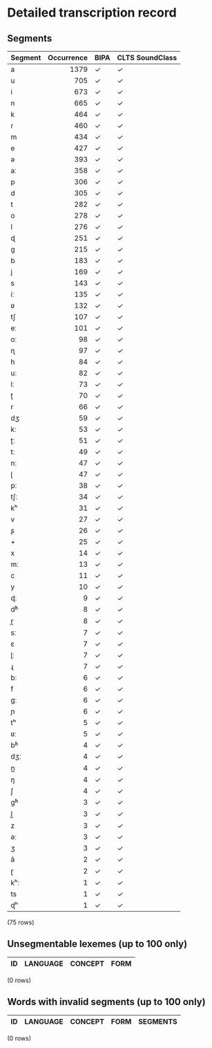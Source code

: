 
# Detailed transcription record

## Segments

| Segment | Occurrence | BIPA | CLTS SoundClass |
|:----------|-------------:|:-------|:------------------|
| a | 1379 | ✓ | ✓ |
| u | 705 | ✓ | ✓ |
| i | 673 | ✓ | ✓ |
| n | 665 | ✓ | ✓ |
| k | 464 | ✓ | ✓ |
| ɾ | 460 | ✓ | ✓ |
| m | 434 | ✓ | ✓ |
| e | 427 | ✓ | ✓ |
| ə | 393 | ✓ | ✓ |
| aː | 358 | ✓ | ✓ |
| p | 306 | ✓ | ✓ |
| d | 305 | ✓ | ✓ |
| t | 282 | ✓ | ✓ |
| o | 278 | ✓ | ✓ |
| l | 276 | ✓ | ✓ |
| ɖ | 251 | ✓ | ✓ |
| g | 215 | ✓ | ✓ |
| b | 183 | ✓ | ✓ |
| j | 169 | ✓ | ✓ |
| s | 143 | ✓ | ✓ |
| iː | 135 | ✓ | ✓ |
| ʋ | 132 | ✓ | ✓ |
| tʃ | 107 | ✓ | ✓ |
| eː | 101 | ✓ | ✓ |
| oː | 98 | ✓ | ✓ |
| ɳ | 97 | ✓ | ✓ |
| h | 84 | ✓ | ✓ |
| uː | 82 | ✓ | ✓ |
| lː | 73 | ✓ | ✓ |
| ʈ | 70 | ✓ | ✓ |
| r | 66 | ✓ | ✓ |
| dʒ | 59 | ✓ | ✓ |
| kː | 53 | ✓ | ✓ |
| ʈː | 51 | ✓ | ✓ |
| tː | 49 | ✓ | ✓ |
| nː | 47 | ✓ | ✓ |
| ɭ | 47 | ✓ | ✓ |
| pː | 38 | ✓ | ✓ |
| tʃː | 34 | ✓ | ✓ |
| kʰ | 31 | ✓ | ✓ |
| v | 27 | ✓ | ✓ |
| ʂ | 26 | ✓ | ✓ |
| + | 25 | ✓ | ✓ |
| x | 14 | ✓ | ✓ |
| mː | 13 | ✓ | ✓ |
| c | 11 | ✓ | ✓ |
| y | 10 | ✓ | ✓ |
| ɖː | 9 | ✓ | ✓ |
| dʱ | 8 | ✓ | ✓ |
| r̪ | 8 | ✓ | ✓ |
| sː | 7 | ✓ | ✓ |
| ɛ | 7 | ✓ | ✓ |
| ɭː | 7 | ✓ | ✓ |
| ɻ | 7 | ✓ | ✓ |
| bː | 6 | ✓ | ✓ |
| f | 6 | ✓ | ✓ |
| gː | 6 | ✓ | ✓ |
| ɲ | 6 | ✓ | ✓ |
| tʰ | 5 | ✓ | ✓ |
| ʋː | 5 | ✓ | ✓ |
| bʱ | 4 | ✓ | ✓ |
| dʒː | 4 | ✓ | ✓ |
| n̪ | 4 | ✓ | ✓ |
| ŋ | 4 | ✓ | ✓ |
| ʃ | 4 | ✓ | ✓ |
| gʱ | 3 | ✓ | ✓ |
| l̪ | 3 | ✓ | ✓ |
| z | 3 | ✓ | ✓ |
| əː | 3 | ✓ | ✓ |
| ʒ | 3 | ✓ | ✓ |
| ã | 2 | ✓ | ✓ |
| ɽ | 2 | ✓ | ✓ |
| kʰː | 1 | ✓ | ✓ |
| ts | 1 | ✓ | ✓ |
| ɖʰ | 1 | ✓ | ✓ |

(75 rows)



## Unsegmentable lexemes (up to 100 only)

| ID | LANGUAGE | CONCEPT | FORM |
|------|------------|-----------|--------|

(0 rows)



## Words with invalid segments (up to 100 only)

| ID | LANGUAGE | CONCEPT | FORM | SEGMENTS |
|------|------------|-----------|--------|------------|

(0 rows)


